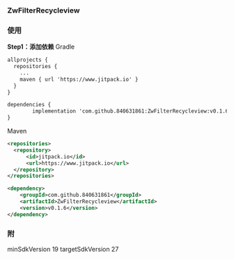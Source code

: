 ### ZwFilterRecycleview
### 使用
**Step1：添加依赖**
Gradle
```xml
allprojects {
  repositories {
    ...
    maven { url 'https://www.jitpack.io' }
  }
}
```
```xml
dependencies {
        implementation 'com.github.840631861:ZwFilterRecycleview:v0.1.6'
}
```
Maven
```xml
<repositories>
  <repository>
      <id>jitpack.io</id>
      <url>https://www.jitpack.io</url>
  </repository>
</repositories>
```
```xml
<dependency>
    <groupId>com.github.840631861</groupId>
    <artifactId>ZwFilterRecycleview</artifactId>
    <version>v0.1.6</version>
</dependency>
```
### 附
minSdkVersion 19  targetSdkVersion 27

